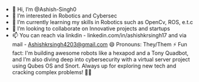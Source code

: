 - 👋 Hi, I’m @Ashish-Singh0
- 👀 I’m interested in Robotics and Cybersec
- 🌱 I’m currently learning my skills in Robotics such as OpenCv, ROS, e.t.c
- 💞️ I’m looking to collaborate on Innovative projects and startups 
- 📫 You can reach via linkdin - linkedin.com/in/ashishkrsingh17 and via mail - Ashishkrsingh4203@gmail.com
😄 Pronouns: They/Them
⚡ Fun fact: I'm building awesome robots like a hexapod and a Tony Quadbot, and I’m also diving deep into cybersecurity with a virtual server project using Qubes OS and Snort. Always up for exploring new tech and cracking complex problems! 🚀🤖
<!---
Ashish-Singh0/Ashish-Singh0 is a ✨ special ✨ repository because its `README.md` (this file) appears on your GitHub profile.
You can click the Preview link to take a look at your changes.
--->
